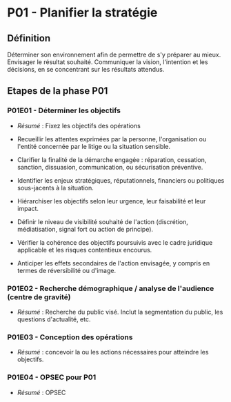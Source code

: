 # P01 - Planifier la stratégie

## Définition
Déterminer son environnement afin de permettre de s'y préparer au mieux. Envisager le résultat souhaité.  Communiquer la vision, l'intention et les décisions, en se concentrant sur les résultats attendus.

## Etapes de la phase P01
### P01E01 - Déterminer les objectifs
- *Résumé* : Fixez les objectifs des opérations
  
- Recueillir les attentes exprimées par la personne, l'organisation ou l'entité concernée par le litige ou la situation sensible.
- Clarifier la finalité de la démarche engagée : réparation, cessation, sanction, dissuasion, communication, ou sécurisation préventive.
- Identifier les enjeux stratégiques, réputationnels, financiers ou politiques sous-jacents à la situation.
- Hiérarchiser les objectifs selon leur urgence, leur faisabilité et leur impact.
- Définir le niveau de visibilité souhaité de l'action (discrétion, médiatisation, signal fort ou action de principe).
- Vérifier la cohérence des objectifs poursuivis avec le cadre juridique applicable et les risques contentieux encourus.
- Anticiper les effets secondaires de l'action envisagée, y compris en termes de réversibilité ou d'image.

### P01E02 - Recherche démographique / analyse de l'audience (centre de gravité)
- *Résumé* : Recherche du public visé. Inclut la segmentation du public, les questions d'actualité, etc.

### P01E03 - Conception des opérations
- *Résumé* : concevoir la ou les actions nécessaires pour atteindre les objectifs.

 ### P01E04 -  OPSEC pour P01
 - *Résumé* : OPSEC 

